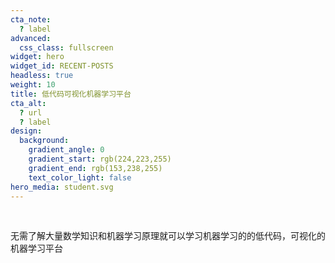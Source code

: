 ```yaml
---
cta_note:
  ? label
advanced:
  css_class: fullscreen
widget: hero
widget_id: RECENT-POSTS
headless: true
weight: 10
title: 低代码可视化机器学习平台
cta_alt:
  ? url
  ? label
design:
  background:
    gradient_angle: 0
    gradient_start: rgb(224,223,255)
    gradient_end: rgb(153,238,255)
    text_color_light: false
hero_media: student.svg
---
```

<br>

无需了解大量数学知识和机器学习原理就可以学习机器学习的的低代码，可视化的机器学习平台